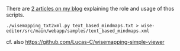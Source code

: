 There are [2 articles on my blog](https://chezsoi.org/lucas/blog/tag/mindmap/) explaining the role and usage of thos scripts.

    ./wisemapping_txt2xml.py text_based_mindmaps.txt > wise-editor/src/main/webapp/samples/text_based_mindmaps.xml

cf. also https://github.com/Lucas-C/wisemapping-simple-viewer

